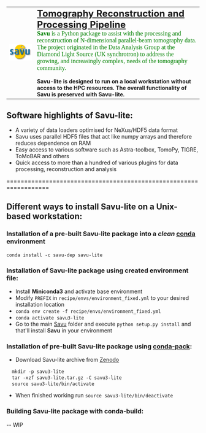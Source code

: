 <table>
   <tr>
       <td>
       <div align="left">
         <img src="images/savu_logo.png" width="450"><br>
       </div>
       </td>
       <td>
       <font size="5"><b> <a href="https://arxiv.org/pdf/1610.08015">Tomography Reconstruction and Processing Pipeline</a></b></font>
       <br><font size="3" face="verdana" color="green"><b> Savu</b> is a Python package to assist with the processing and reconstruction of N-dimensional parallel-beam tomography data. The project originated in the Data Analysis Group at the Diamond Light Source (UK synchrotron) to address the growing, and increasingly complex, needs of the tomography community.
       </font></br>
       <br>
       <b>Savu-lite is designed to run on a local workstation without access to the HPC resources. The overall functionality of Savu is preserved with Savu-lite. </b>
       </br>
       </td>
   </tr>
</table>

## Software highlights of Savu-lite:
* A variety of data loaders optimised for NeXus/HDF5 data format
* Savu uses parallel HDF5 files that act like numpy arrays and therefore reduces dependence on RAM
* Easy access to various software such as Astra-toolbox, TomoPy, TIGRE, ToMoBAR and others
* Quick access to more than a hundred of various plugins for data processing, reconstruction and analysis

==================================================================
## Different ways to install Savu-lite on a Unix-based workstation:

### Installation of a pre-built Savu-lite package into a _clean_ [conda](https://conda.io/projects/conda/en/latest/user-guide/install/index.html) environment
```
conda install -c savu-dep savu-lite
```

### Installation of Savu-lite package using created environment file:
 - Install **Miniconda3** and activate base environment
 - Modify `PREFIX` in `recipe/envs/environment_fixed.yml` to your desired installation location
 - `conda env create -f recipe/envs/environment_fixed.yml`
 - `conda activate savu3-lite`
 - Go to the main [Savu](https://github.com/DiamondLightSource/Savu/) folder and execute `python setup.py install` and that'll install **Savu** in your environment

### Installation of pre-built Savu-lite package using [conda-pack](https://conda.github.io/conda-pack/):
- Download Savu-lite archive from [Zenodo](https://zenodo.org/communities/ccpi/?page=1&size=20)
```
  mkdir -p savu3-lite
  tar -xzf savu3-lite.tar.gz -C savu3-lite
  source savu3-lite/bin/activate
```
- When finished working run `source savu3-lite/bin/deactivate`

### Building Savu-lite package with conda-build:
-- WIP
